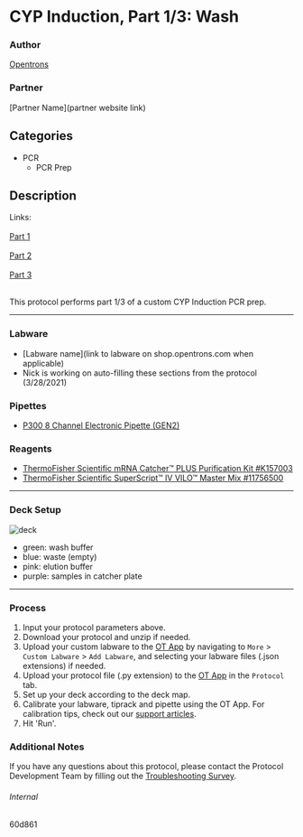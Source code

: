 # CYP Induction, Part 1/3: Wash

### Author
[Opentrons](https://opentrons.com/)

### Partner
[Partner Name](partner website link)



## Categories
* PCR
	* PCR Prep

## Description

Links:
<br />
<br />
[Part 1](./60d861)
<br />
<br />
[Part 2](./60d861-2)
<br />
<br />
[Part 3](./60d861-3)
<br />
<br />

This protocol performs part 1/3 of a custom CYP Induction PCR prep.

---

### Labware
* [Labware name](link to labware on shop.opentrons.com when applicable)
* Nick is working on auto-filling these sections from the protocol (3/28/2021)

### Pipettes
* [P300 8 Channel Electronic Pipette (GEN2)](https://shop.opentrons.com/8-channel-electronic-pipette/)

### Reagents
* [ThermoFisher Scientific mRNA Catcher™ PLUS Purification Kit #K157003](https://www.thermofisher.com/order/catalog/product/K157003)
* [ThermoFisher Scientific SuperScript™ IV VILO™ Master Mix #11756500](https://www.thermofisher.com/order/catalog/product/11756500)

---

### Deck Setup
![deck](https://opentrons-protocol-library-website.s3.amazonaws.com/custom-README-images/60d861/deck.png)
* green: wash buffer
* blue: waste (empty)
* pink: elution buffer
* purple: samples in catcher plate

---

### Process
1. Input your protocol parameters above.
2. Download your protocol and unzip if needed.
3. Upload your custom labware to the [OT App](https://opentrons.com/ot-app) by navigating to `More` > `Custom Labware` > `Add Labware`, and selecting your labware files (.json extensions) if needed.
4. Upload your protocol file (.py extension) to the [OT App](https://opentrons.com/ot-app) in the `Protocol` tab.
5. Set up your deck according to the deck map.
6. Calibrate your labware, tiprack and pipette using the OT App. For calibration tips, check out our [support articles](https://support.opentrons.com/en/collections/1559720-guide-for-getting-started-with-the-ot-2).
7. Hit 'Run'.

### Additional Notes
If you have any questions about this protocol, please contact the Protocol Development Team by filling out the [Troubleshooting Survey](https://protocol-troubleshooting.paperform.co/).

###### Internal
60d861
